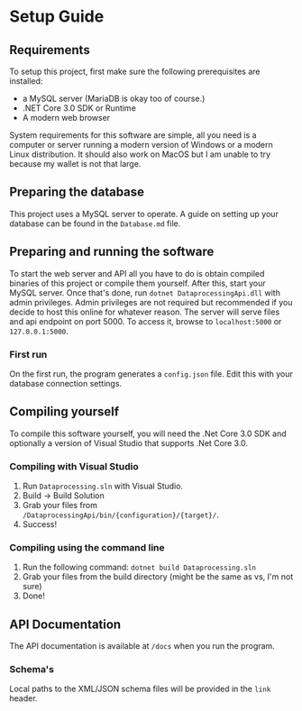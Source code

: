 # Setup Guide
## Requirements
To setup this project, first make sure the following prerequisites are installed:
- a MySQL server (MariaDB is okay too of course.)
- .NET Core 3.0 SDK or Runtime
- A modern web browser

System requirements for this software are simple, all you need is a computer or server running a modern version of Windows or a modern Linux distribution. It should also work on MacOS but I am unable to try because my wallet is not that large.

## Preparing the database
This project uses a MySQL server to operate. A guide on setting up your database can be found in the `Database.md` file.

## Preparing and running the software
To start the web server and API all you have to do is obtain compiled binaries of this project or compile them yourself. After this, start your MySQL server. Once that's done, run `dotnet DataprocessingApi.dll` with admin privileges. Admin privileges are not required but recommended if you decide to host this online for whatever reason. The server will serve files and api endpoint on port 5000. To access it, browse to `localhost:5000` or `127.0.0.1:5000`.

### First run
On the first run, the program generates a `config.json` file. Edit this with your database connection settings.

## Compiling yourself
To compile this software yourself, you will need the .Net Core 3.0 SDK and optionally a version of Visual Studio that supports .Net Core 3.0.

### Compiling with Visual Studio
1. Run `Dataprocessing.sln` with Visual Studio.
2. Build -> Build Solution
3. Grab your files from `/DataprocessingApi/bin/{configuration}/{target}/`.
4. Success!

### Compiling using the command line
1. Run the following command: `dotnet build Dataprocessing.sln`
2. Grab your files from the build directory (might be the same as vs, I'm not sure)
3. Done!

## API Documentation
The API documentation is available at `/docs` when you run the program.

### Schema's
Local paths to the XML/JSON schema files will be provided in the `link` header.